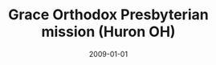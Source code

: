 ---
date: &id001 2009-01-01
end_date: null
location:
  address: 1023 S. Main Street
  city: Huron
  state: OH
minister: []
ministers: []
name: Grace Orthodox Presbyterian mission
names: null
origination_date: *id001
raw_data: "OH\nHuron\nGrace Orthodox Presbyterian mission (2009\u2013 )\n1023 S. Main\
  \ StreetOH"
received_from: null
states:
- OH
status:
  active: true
  end_date: null
  reason: null
  received_from: null
  withdrawal_to: null
title: Grace Orthodox Presbyterian mission (Huron OH)

---